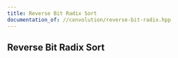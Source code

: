 ```yaml
---
title: Reverse Bit Radix Sort
documentation_of: //convolution/reverse-bit-radix.hpp
---
```


## Reverse Bit Radix Sort